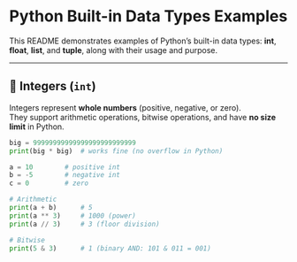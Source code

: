 # Python Built-in Data Types Examples

This README demonstrates examples of Python’s built-in data types: **int**, **float**, **list**, and **tuple**, along with their usage and purpose.

---

## 🔢 Integers (`int`)

Integers represent **whole numbers** (positive, negative, or zero).  
They support arithmetic operations, bitwise operations, and have **no size limit** in Python.

```python
big = 99999999999999999999999999
print(big * big)  # works fine (no overflow in Python)

a = 10        # positive int
b = -5        # negative int
c = 0         # zero

# Arithmetic
print(a + b)      # 5
print(a ** 3)     # 1000 (power)
print(a // 3)     # 3 (floor division)

# Bitwise
print(5 & 3)      # 1 (binary AND: 101 & 011 = 001)
